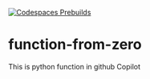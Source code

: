 [![Codespaces Prebuilds](https://github.com/vatsbalar22/function-from-zero/actions/workflows/codespaces/create_codespaces_prebuilds/badge.svg)](https://github.com/vatsbalar22/function-from-zero/actions/workflows/codespaces/create_codespaces_prebuilds)

# function-from-zero
This is python function in github Copilot
